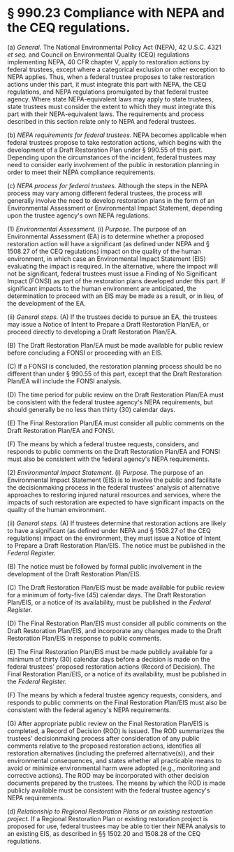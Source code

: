 # § 990.23   Compliance with NEPA and the CEQ regulations.

(a) *General.* The National Environmental Policy Act (NEPA), 42 U.S.C. 4321 *et seq.* and Council on Environmental Quality (CEQ) regulations implementing NEPA, 40 CFR chapter V, apply to restoration actions by federal trustees, except where a categorical exclusion or other exception to NEPA applies. Thus, when a federal trustee proposes to take restoration actions under this part, it must integrate this part with NEPA, the CEQ regulations, and NEPA regulations promulgated by that federal trustee agency. Where state NEPA-equivalent laws may apply to state trustees, state trustees must consider the extent to which they must integrate this part with their NEPA-equivalent laws. The requirements and process described in this section relate only to NEPA and federal trustees.


(b) *NEPA requirements for federal trustees.* NEPA becomes applicable when federal trustees propose to take restoration actions, which begins with the development of a Draft Restoration Plan under § 990.55 of this part. Depending upon the circumstances of the incident, federal trustees may need to consider early involvement of the public in restoration planning in order to meet their NEPA compliance requirements.


(c) *NEPA process for federal trustees.* Although the steps in the NEPA process may vary among different federal trustees, the process will generally involve the need to develop restoration plans in the form of an Environmental Assessment or Environmental Impact Statement, depending upon the trustee agency's own NEPA regulations.


(1) *Environmental Assessment.* (i) *Purpose.* The purpose of an Environmental Assessment (EA) is to determine whether a proposed restoration action will have a significant (as defined under NEPA and § 1508.27 of the CEQ regulations) impact on the quality of the human environment, in which case an Environmental Impact Statement (EIS) evaluating the impact is required. In the alternative, where the impact will not be significant, federal trustees must issue a Finding of No Significant Impact (FONSI) as part of the restoration plans developed under this part. If significant impacts to the human environment are anticipated, the determination to proceed with an EIS may be made as a result, or in lieu, of the development of the EA.


(ii) *General steps.* (A) If the trustees decide to pursue an EA, the trustees may issue a Notice of Intent to Prepare a Draft Restoration Plan/EA, or proceed directly to developing a Draft Restoration Plan/EA.


(B) The Draft Restoration Plan/EA must be made available for public review before concluding a FONSI or proceeding with an EIS.


(C) If a FONSI is concluded, the restoration planning process should be no different than under § 990.55 of this part, except that the Draft Restoration Plan/EA will include the FONSI analysis.


(D) The time period for public review on the Draft Restoration Plan/EA must be consistent with the federal trustee agency's NEPA requirements, but should generally be no less than thirty (30) calendar days.


(E) The Final Restoration Plan/EA must consider all public comments on the Draft Restoration Plan/EA and FONSI.


(F) The means by which a federal trustee requests, considers, and responds to public comments on the Draft Restoration Plan/EA and FONSI must also be consistent with the federal agency's NEPA requirements. 


(2) *Environmental Impact Statement.* (i) *Purpose.* The purpose of an Environmental Impact Statement (EIS) is to involve the public and facilitate the decisionmaking process in the federal trustees' analysis of alternative approaches to restoring injured natural resources and services, where the impacts of such restoration are expected to have significant impacts on the quality of the human environment. 


(ii) *General steps.* (A) If trustees determine that restoration actions are likely to have a significant (as defined under NEPA and § 1508.27 of the CEQ regulations) impact on the environment, they must issue a Notice of Intent to Prepare a Draft Restoration Plan/EIS. The notice must be published in the _Federal Register._

(B) The notice must be followed by formal public involvement in the development of the Draft Restoration Plan/EIS.


(C) The Draft Restoration Plan/EIS must be made available for public review for a minimum of forty-five (45) calendar days. The Draft Restoration Plan/EIS, or a notice of its availability, must be published in the _Federal Register._

(D) The Final Restoration Plan/EIS must consider all public comments on the Draft Restoration Plan/EIS, and incorporate any changes made to the Draft Restoration Plan/EIS in response to public comments.


(E) The Final Restoration Plan/EIS must be made publicly available for a minimum of thirty (30) calendar days before a decision is made on the federal trustees' proposed restoration actions (Record of Decision). The Final Restoration Plan/EIS, or a notice of its availability, must be published in the _Federal Register._

(F) The means by which a federal trustee agency requests, considers, and responds to public comments on the Final Restoration Plan/EIS must also be consistent with the federal agency's NEPA requirements.


(G) After appropriate public review on the Final Restoration Plan/EIS is completed, a Record of Decision (ROD) is issued. The ROD summarizes the trustees' decisionmaking process after consideration of any public comments relative to the proposed restoration actions, identifies all restoration alternatives (including the preferred alternative(s)), and their environmental consequences, and states whether all practicable means to avoid or minimize environmental harm were adopted (e.g., monitoring and corrective actions). The ROD may be incorporated with other decision documents prepared by the trustees. The means by which the ROD is made publicly available must be consistent with the federal trustee agency's NEPA requirements.


(d) *Relationship to Regional Restoration Plans or an existing restoration project.* If a Regional Restoration Plan or existing restoration project is proposed for use, federal trustees may be able to tier their NEPA analysis to an existing EIS, as described in §§ 1502.20 and 1508.28 of the CEQ regulations.




